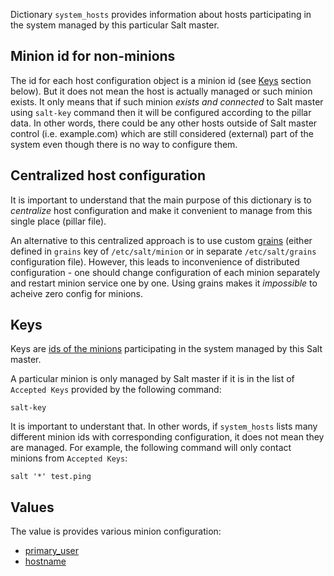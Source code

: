 
Dictionary `system_hosts` provides information about hosts participating in the
system managed by this particular Salt master.

## Minion id for non-minions ##

The id for each host configuration object is a minion id (see [Keys](#keys)
section below). But it does not mean the host is actually managed or such
minion exists. It only means that if such minion _exists and connected_ to
Salt master using `salt-key` command then it will be configured according
to the pillar data. In other words, there could be any other hosts outside
of Salt master control (i.e. example.com) which are still considered
(external) part of the system even though there is no way to configure them.

## Centralized host configuration ##

It is important to understand that the main purpose of this dictionary is to _centralize_ host configuration
and make it convenient to manage from this single place (pillar file).

An alternative to this centralized approach is to use custom [grains](http://docs.saltstack.com/en/latest/topics/targeting/grains.html)
(either defined in `grains` key of `/etc/salt/minion` or in separate `/etc/salt/grains` configuration file).
However, this leads to inconvenience of distributed configuration - one should
change configuration of each minion separately and restart minion service one
by one. Using grains makes it _impossible_ to acheive zero config for minions.

## Keys ##

Keys are [ids of the minions](http://docs.saltstack.com/en/latest/ref/configuration/minion.html) participating in the system managed by this Salt master.

A particular minion is only managed by Salt master if it is in the list
of `Accepted Keys` provided by the following command:
```
salt-key
```
It is important to understant that. In other words, if `system_hosts`
lists many different minion ids with corresponding configuration, it does not
mean they are managed. For example, the following command will only contact
minions from `Accepted Keys`:
```
salt '*' test.ping
```

## Values ##

The value is provides various minion configuration:
* [primary_user](docs/pillars/common/system_hosts/_id/primary_user/readme.md)
* [hostname](docs/pillars/common/system_hosts/_id/hostname/readme.md)

